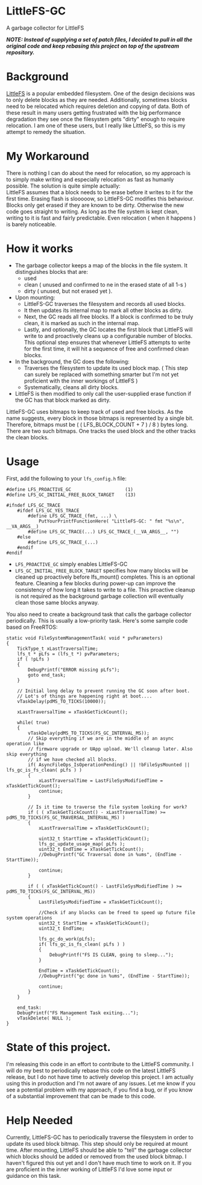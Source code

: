 # LittleFS-GC
A garbage collector for LittleFS 

***NOTE: Instead of supplying a set of patch files, I decided to pull in all the original code and keep rebasing this project on top of the upstream repository.***

# Background
[LittleFS](https://github.com/littlefs-project/littlefs) is a popular embedded filesystem. One of the design decisions was to only delete blocks as they are needed. Additionally, sometimes blocks need to be relocated which requires deletion and copying of data. Both of these result in many users getting frustrated with the big performance degradation they see once the filesystem gets "dirty" enough to require relocation. I am one of these users, but I really like LittleFS, so this is my attempt to remedy the situation.

# My Workaround
There is nothing I can do about the need for relocation, so my approach is to simply make writing and especially relocation as fast as humanly possible.
The solution is quite simple actually:  
LittleFS assumes that a block needs to be erase before it writes to it for the first time. Erasing flash is slooooow, so LittleFS-GC modifies this behaviour. Blocks only get erased if they are known to be dirty. Otherwise the new code goes straight to writing. As long as the file system is kept clean, writing to it is fast and fairly predictable. Even relocation ( when it happens ) is barely noticeable.

# How it works 
- The garbage collector keeps a map of the blocks in the file system. It distinguishes  blocks that are:
  - used
  - clean ( unused and confirmed to ne in the erased state of all 1-s )
  - dirty ( unused, but not erased yet ).
- Upon mounting:
  - LittleFS-GC traverses the filesystem and records all used blocks.
  - It then updates its internal map to mark all other blocks as dirty.
  - Next, the GC reads all free blocks. If a block is confirmed to be truly clean, it is marked as such in the internal map.
  - Lastly, and optionally, the GC locates the first block that LittleFS will write to and proactively cleans up a configurable number of blocks. This optional step ensures that whenever LittleFS attempts to write for the first time, it will hit a sequence of free and confirmed clean blocks.
- In the background, the GC does the following:
  - Traverses the filesystem to update its used block map. ( This step can surely be replaced with something smarter but I'm not yet proficient with the inner workings of LittleFS )
  - Systematically, cleans all dirty blocks.
- LittleFS is then modified to only call the user-supplied erase function if the GC has that block marked as dirty.

LittleFS-GC uses bitmaps to keep track of used and free blocks. As the name suggests, every block in those bitmaps is represented by a single bit. Therefore, bitmaps must be ( ( LFS_BLOCK_COUNT + 7 ) / 8 ) bytes long. There are two such bitmaps. One tracks the used block and the other tracks the clean blocks.

# Usage
First, add the following to your `lfs_config.h` file:
```
#define LFS_PROACTIVE_GC                    (1)
#define LFS_GC_INITIAL_FREE_BLOCK_TARGET    (13)

#ifndef LFS_GC_TRACE
    #ifdef LFS_GC_YES_TRACE
        #define LFS_GC_TRACE_(fmt, ...) \
            PutYourPrintfFunctionHere( "LittleFS-GC: " fmt "%s\n", __VA_ARGS__)
        #define LFS_GC_TRACE(...) LFS_GC_TRACE_(__VA_ARGS__, "")
    #else
        #define LFS_GC_TRACE_(...)
    #endif
#endif
```
- `LFS_PROACTIVE_GC` simply enables LittleFS-GC
- `LFS_GC_INITIAL_FREE_BLOCK_TARGET` specifies how many blocks will be cleaned up proactively before lfs_mount() completes. This is an optional feature. Cleaning a few blocks during power-up can improve the consistency of how long it takes to write to a file. This proactive cleanup is not required as the background garbage collection will eventually clean those same blocks anyway.

You also need to create a background task that calls the garbage collector periodically. This is usually a low-priority task.
Here's some sample code based on FreeRTOS:
```
static void FileSystemManagementTask( void * pvParameters)
{
	TickType_t xLastTraversalTime;
	lfs_t * pLfs = (lfs_t *) pvParameters;
	if ( !pLfs )
	{
		DebugPrintf("ERROR missing pLfs");
		goto end_task;
	}

	// Initial long delay to prevent running the GC soon after boot.
	// Lot's of things are happening right at boot....
	vTaskDelay(pdMS_TO_TICKS(10000));

	xLastTraversalTime = xTaskGetTickCount();

	while( true)
	{
		vTaskDelay(pdMS_TO_TICKS(FS_GC_INTERVAL_MS));
		// Skip everything if we are in the middle of an async operation like
		// firmware upgrade or UApp upload. We'll cleanup later. Also skip everything
		// if we have checked all blocks.
		if( AsyncFileOps_IsOperationPending() || !bFileSysMounted || lfs_gc_is_fs_clean( pLfs ) )
		{
			xLastTraversalTime = LastFileSysModifiedTime = xTaskGetTickCount();
			continue;
		}

		// Is it time to traverse the file system looking for work?
		if ( ( xTaskGetTickCount() - xLastTraversalTime) >= pdMS_TO_TICKS(FS_GC_TRAVERSAL_INTERVAL_MS) )
		{
			xLastTraversalTime = xTaskGetTickCount();

			uint32_t StartTime = xTaskGetTickCount();
			lfs_gc_update_usage_map( pLfs );
			uint32_t EndTime = xTaskGetTickCount();
			//DebugPrintf("GC Traversal done in %ums", (EndTime - StartTime));

			continue;
		}
		
		if ( ( xTaskGetTickCount() - LastFileSysModifiedTime ) >= pdMS_TO_TICKS(FS_GC_INTERVAL_MS))
		{
			LastFileSysModifiedTime = xTaskGetTickCount();

			//Check if any blocks can be freed to speed up future file system operations
			uint32_t StartTime = xTaskGetTickCount();
			uint32_t EndTime;

			lfs_gc_do_work(pLfs);
			if( lfs_gc_is_fs_clean( pLfs ) )
			{
				DebugPrintf("FS IS CLEAN, going to sleep...");
			}

			EndTime = xTaskGetTickCount();
			//DebugPrintf("gc done in %ums", (EndTime - StartTime));

			continue;
		}
	}
	
	end_task:
	DebugPrintf("FS Management Task exiting...");
	vTaskDelete( NULL );
}
```

# State of this project.
I'm releasing this code in an effort to contribute to the LittleFS community. I will do my best to periodically rebase this code on the latest LittleFS release, but I do not have time to actively develop this project. I am actually using this in production and I'm not aware of any issues. Let me know if you see a potential problem with my approach, if you find a bug, or if you know of a substantial improvement that can be made to this code.

# Help Needed
Currently, LittleFS-GC has to periodically traverse the filesystem in order to update its used block bitmap. This step should only be required at mount time. After mounting, LittleFS should be able to "tell" the garbage collector which blocks should be added or removed from the used block bitmap. I haven't figured this out yet and I don't have much time to work on it. If you are proficient in the inner working of LittleFS I'd love some input or guidance on this task.
